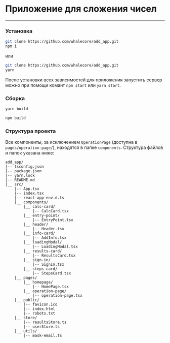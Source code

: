 # Приложение для сложения чисел
---
### Установка
```bash
git clone https://github.com/whalecore/add_app.git
npm i
```
или 

```bash
git clone https://github.com/whalecore/add_app.git
yarn
```
После установки всех зависимостей для приложения запустить сервер можно при помощи комант `npm start` или `yarn start`.

### Сборка

```bash
yarn build
```
```bash
npm build
```

### Структура проекта

Все компоненты, за исключением `OperationPage` (доступна в `pages/operation-page/`), находятся в папке `components`. Структура файлов и папок указана ниже:
```
add_app/
|-- tsconfig.json
|-- package.json
|-- yarn.lock
|-- README.md
|__ src/
    |-- App.tsx
    |-- index.tsx
    |-- react-app-env.d.ts
    |__ components/
        |__ calc-card/
            |-- CalcCard.tsx
        |__ entry-point/
            |-- EntryPoint.tsx
        |__ header/
            |-- Header.tsx
        |__ info-card/
            |-- AddInfo.tsx
        |__ loadingModal/
            |-- LoadingModal.tsx
        |__ results-card/
            |-- ResultsCard.tsx
        |__ sign-in/
            |-- SignIn.tsx
        |__ steps-card/
            |-- StepsCard.tsx
    |__ pages/
        |__ homepage/
            |-- HomePage.tsx
        |__ operation-page/
            |-- operation-page.tsx
    |__ public/
        |-- favicon.ico
        |-- index.html
        |-- robots.txt
    |__ store/
        |-- resultsStore.ts
        |-- userStore.ts
    |__ utils/
        |-- mask-email.ts
```
